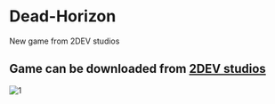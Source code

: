 # Dead-Horizon
New game from 2DEV studios

## Game can be downloaded from [2DEV studios](https://dev2studios.herokuapp.com/)

![1](https://drive.google.com/uc?id=1_9bzuXqeT6_jbI7r44-D-VaU8zw2DZ51)

